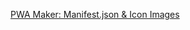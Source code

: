 [PWA Maker: Manifest.json & Icon Images]([https://www.google.com](https://progressier.com/pwa-manifest-generator))
